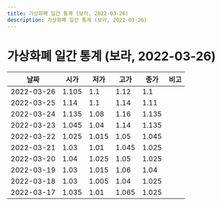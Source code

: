 ```yaml
---
title: 가상화폐 일간 통계 (보라, 2022-03-26)
description: 가상화폐 일간 통계 (보라, 2022-03-26)
---
```


가상화폐 일간 통계 (보라, 2022-03-26)
===

|날짜|시가|저가|고가|종가|비고|
|--|--|--|--|--|--|
|2022-03-26|1.105|1.1|1.12|1.1|    |
|2022-03-25|1.14|1.1|1.14|1.11|    |
|2022-03-24|1.135|1.08|1.16|1.135|    |
|2022-03-23|1.045|1.04|1.14|1.135|    |
|2022-03-22|1.025|1.015|1.05|1.045|    |
|2022-03-21|1.03|1.01|1.045|1.025|    |
|2022-03-20|1.04|1.025|1.05|1.025|    |
|2022-03-19|1.03|1.015|1.06|1.04|    |
|2022-03-18|1.03|1.005|1.04|1.025|    |
|2022-03-17|1.035|1.01|1.065|1.025|    |
